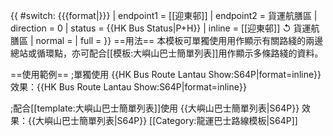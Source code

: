 {{ #switch: {{{format|}}}
  | endpoint1 = [[迎東邨]]
  | endpoint2 = 貨運航膳區
  | direction = 0
  | status = {{HK Bus Status|P+H}}
  | inline = [[迎東邨]] ↺ 貨運航膳區
  | normal =
  | full =
}}<noinclude>
==用法==
本模板可單獨使用用作顯示有關路綫的兩邊總站或循環點，亦可配合[[模板:大嶼山巴士簡單列表]]用作顯示多條路綫的資料。

==使用範例==
;單獨使用
<nowiki>{{HK Bus Route Lantau Show:S64P|format=inline}}</nowiki><br>
效果：{{HK Bus Route Lantau Show:S64P|format=inline}}

;配合[[template:大嶼山巴士簡單列表]]使用
<nowiki>{{大嶼山巴士簡單列表|S64P}}</nowiki>
效果：{{大嶼山巴士簡單列表|S64P}}
[[Category:龍運巴士路線模板|S64P]]</noinclude>